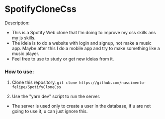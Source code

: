 # SpotifyCloneCss
 Description:

   * This is a Spotify Web clone that I'm doing to improve my css skills ans my js skills. 
   * The ideia is to do a website with login and signup, not make a music app. Maybe after this I do a mobile app and try to make something like a music player.
   * Feel free to use to study or get new ideias from it.
   
### How to use:
1. Clone this repository.
``
git clone https://github.com/nascimento-felipe/SpotifyCloneCss
``

2. Use the "yarn dev" script to run the server.
  * The server is used only to create a user in the database, if u are not going to use it, u can just ignore this.
